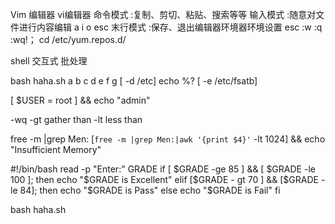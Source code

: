 Vim 编辑器	vi编辑器
命令模式 :复制、剪切、粘贴、搜索等等
输入模式 :随意对文件进行内容编辑 a i o esc
末行模式 :保存、退出编辑器环境器环境设置 esc 
:w
:q
:wq!；
cd /etc/yum.repos.d/

shell 交互式 批处理

bash haha.sh a b c d e f g 
[ -d /etc]
echo %?
[ -e /etc/fsatb]

[ $USER = root ] && echo "admin"

-wq 
-gt gather than
-lt less than

free -m |grep Men:
[`free -m |grep Men:|awk '{print $4}'` -lt 1024] && echo "Insufficient Memory"

#!/bin/bash
read -p "Enter:" GRADE
if [ $GRADE -ge 85 ] && [ $GRADE -le 100 ]; then
echo "$GRADE is Excellent"
elif [$GRADE - gt 70 ] && [$GRADE -le 84]; then
echo "$GRADE is Pass"
else
echo "$GRADE is Fail" 
fi

bash haha.sh
